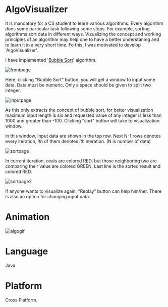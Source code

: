 # AlgoVisualizer 
It is mandatory for a CS student to learn various algorithms. Every algorithm does some particular task following some steps. For example, sorting algorithms sort data in different ways. Vizualizing the concept and working principles of an algorithm may help one to have a better understaning and to learn it in a very short time. Fo this, I was motivated to develop 'AlgoVisualizer'.

I have implemented '<a href="https://en.wikipedia.org/wiki/Bubble_sort">Bubble Sort</a>' algorithm. 

![frontpage](https://cloud.githubusercontent.com/assets/11133613/22302541/6d4f3de0-e359-11e6-938d-c67e95615194.png)

Here, clicking "Bubble Sort" button, you will get a window to input some data. Data must be numeric. Only a space should be given to split two integer.

![inputpage](https://cloud.githubusercontent.com/assets/11133613/22302810/b134716e-e35a-11e6-91ff-57296511f62d.png)

As this only extracts the concept of bubble sort, for better visualization maximum input length is six and requested value of any integer is less than 1000 and greater than -100. Clicking "sort" button will take to visualization window. 

In this window, Input data are shown in the top row. Next N-1 rows denotes every iteration, <i>ith</i> of them denotes <i>ith</i> ineration. (N is number of data) 

![sortpage](https://cloud.githubusercontent.com/assets/11133613/22303056/bd060e34-e35b-11e6-8d46-5bb65d523725.png)

In current iteration, ovals are colored RED, but those neighboring two are comparing their value are colored GREEN. Last line is the sorted result and colored RED.

![sortpage2](https://cloud.githubusercontent.com/assets/11133613/22319493/58289d22-e3ad-11e6-8030-5a087bab7770.png)

If anyone wants to visualize again, "Replay" button can help him/her. There is also an option for changing input data.

# Animation

![algogif](https://cloud.githubusercontent.com/assets/11133613/22320194/350becb6-e3b4-11e6-9200-23d744700f70.gif)

# Language
Java

# Platform
Cross Platform.


